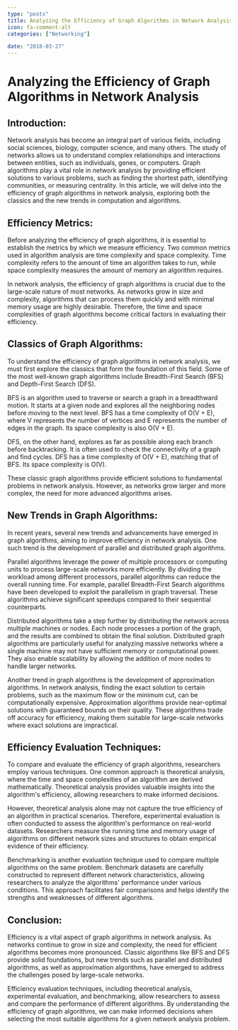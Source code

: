 ```yaml
---
type: "posts"
title: Analyzing the Efficiency of Graph Algorithms in Network Analysis
icon: fa-comment-alt
categories: ["Networking"]

date: "2018-03-27"
---
```




# Analyzing the Efficiency of Graph Algorithms in Network Analysis

## Introduction:
Network analysis has become an integral part of various fields, including social sciences, biology, computer science, and many others. The study of networks allows us to understand complex relationships and interactions between entities, such as individuals, genes, or computers. Graph algorithms play a vital role in network analysis by providing efficient solutions to various problems, such as finding the shortest path, identifying communities, or measuring centrality. In this article, we will delve into the efficiency of graph algorithms in network analysis, exploring both the classics and the new trends in computation and algorithms.

## Efficiency Metrics:
Before analyzing the efficiency of graph algorithms, it is essential to establish the metrics by which we measure efficiency. Two common metrics used in algorithm analysis are time complexity and space complexity. Time complexity refers to the amount of time an algorithm takes to run, while space complexity measures the amount of memory an algorithm requires.

In network analysis, the efficiency of graph algorithms is crucial due to the large-scale nature of most networks. As networks grow in size and complexity, algorithms that can process them quickly and with minimal memory usage are highly desirable. Therefore, the time and space complexities of graph algorithms become critical factors in evaluating their efficiency.

## Classics of Graph Algorithms:
To understand the efficiency of graph algorithms in network analysis, we must first explore the classics that form the foundation of this field. Some of the most well-known graph algorithms include Breadth-First Search (BFS) and Depth-First Search (DFS).

BFS is an algorithm used to traverse or search a graph in a breadthward motion. It starts at a given node and explores all the neighboring nodes before moving to the next level. BFS has a time complexity of O(V + E), where V represents the number of vertices and E represents the number of edges in the graph. Its space complexity is also O(V + E).

DFS, on the other hand, explores as far as possible along each branch before backtracking. It is often used to check the connectivity of a graph and find cycles. DFS has a time complexity of O(V + E), matching that of BFS. Its space complexity is O(V).

These classic graph algorithms provide efficient solutions to fundamental problems in network analysis. However, as networks grow larger and more complex, the need for more advanced algorithms arises.

## New Trends in Graph Algorithms:
In recent years, several new trends and advancements have emerged in graph algorithms, aiming to improve efficiency in network analysis. One such trend is the development of parallel and distributed graph algorithms.

Parallel algorithms leverage the power of multiple processors or computing units to process large-scale networks more efficiently. By dividing the workload among different processors, parallel algorithms can reduce the overall running time. For example, parallel Breadth-First Search algorithms have been developed to exploit the parallelism in graph traversal. These algorithms achieve significant speedups compared to their sequential counterparts.

Distributed algorithms take a step further by distributing the network across multiple machines or nodes. Each node processes a portion of the graph, and the results are combined to obtain the final solution. Distributed graph algorithms are particularly useful for analyzing massive networks where a single machine may not have sufficient memory or computational power. They also enable scalability by allowing the addition of more nodes to handle larger networks.

Another trend in graph algorithms is the development of approximation algorithms. In network analysis, finding the exact solution to certain problems, such as the maximum flow or the minimum cut, can be computationally expensive. Approximation algorithms provide near-optimal solutions with guaranteed bounds on their quality. These algorithms trade off accuracy for efficiency, making them suitable for large-scale networks where exact solutions are impractical.

## Efficiency Evaluation Techniques:
To compare and evaluate the efficiency of graph algorithms, researchers employ various techniques. One common approach is theoretical analysis, where the time and space complexities of an algorithm are derived mathematically. Theoretical analysis provides valuable insights into the algorithm's efficiency, allowing researchers to make informed decisions.

However, theoretical analysis alone may not capture the true efficiency of an algorithm in practical scenarios. Therefore, experimental evaluation is often conducted to assess the algorithm's performance on real-world datasets. Researchers measure the running time and memory usage of algorithms on different network sizes and structures to obtain empirical evidence of their efficiency.

Benchmarking is another evaluation technique used to compare multiple algorithms on the same problem. Benchmark datasets are carefully constructed to represent different network characteristics, allowing researchers to analyze the algorithms' performance under various conditions. This approach facilitates fair comparisons and helps identify the strengths and weaknesses of different algorithms.

## Conclusion:
Efficiency is a vital aspect of graph algorithms in network analysis. As networks continue to grow in size and complexity, the need for efficient algorithms becomes more pronounced. Classic algorithms like BFS and DFS provide solid foundations, but new trends such as parallel and distributed algorithms, as well as approximation algorithms, have emerged to address the challenges posed by large-scale networks.

Efficiency evaluation techniques, including theoretical analysis, experimental evaluation, and benchmarking, allow researchers to assess and compare the performance of different algorithms. By understanding the efficiency of graph algorithms, we can make informed decisions when selecting the most suitable algorithms for a given network analysis problem.